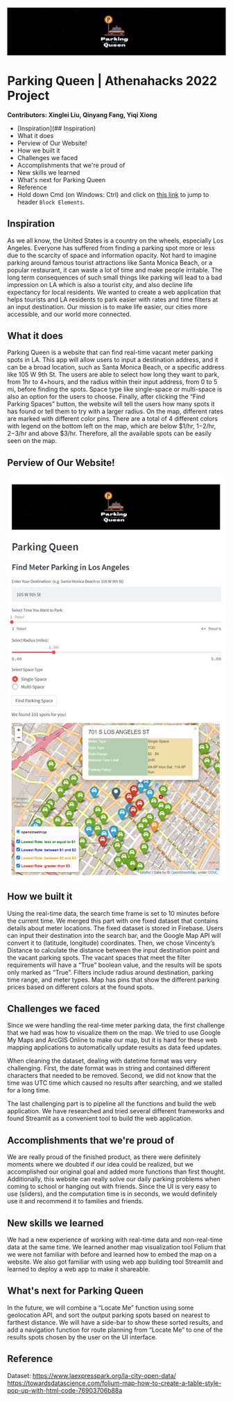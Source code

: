 ![foxdemo](https://github.com/xingleiliu/Parking-Queen/blob/main/image/log_regtangular.png)
# Parking Queen | Athenahacks 2022 Project 
**Contributors: Xinglei Liu, Qinyang Fang, Yiqi Xiong**

* [Inspiration](## Inspiration)
* What it does
* Perview of Our Website!
* How we built it
* Challenges we faced
* Accomplishments that we're proud of
* New skills we learned
* What's next for Parking Queen
* Reference
* Hold down Cmd (on Windows: Ctrl) and click on [this link](#block-elements) to jump to header `Block Elements`. 

## Inspiration
As we all know, the United States is a country on the wheels, especially Los Angeles. Everyone has suffered from finding a parking spot more or less due to the scarcity of space and information opacity. Not hard to imagine parking around famous tourist attractions like Santa Monica Beach, or a popular restaurant, it can waste a lot of time and make people irritable. The long term consequences of such small things like parking will lead to a bad impression on LA which is also a tourist city, and also decline life expectancy for local residents. We wanted to create a web application that helps tourists and LA residents to park easier with rates and time filters at an input destination. Our mission is to make life easier, our cities more accessible, and our world more connected.
 
## What it does
Parking Queen is a website that can find real-time vacant meter parking spots in LA. This app will allow users to input a destination address, and it can be a broad location, such as Santa Monica Beach, or a specific address like 105 W 9th St. The users are able to select how long they want to park, from 1hr to 4+hours, and the radius within their input address, from 0 to 5 mi, before finding the spots. Space type like single-space or multi-space is also an option for the users to choose. Finally, after clicking the “Find Parking Spaces” button, the website will tell the users how many spots it has found or tell them to try with a larger radius. On the map, different rates are marked with different color pins. There are a total of 4 different colors with legend on the bottom left on the map, which are below $1/hr, $1-$2/hr, $2-$3/hr and above $3/hr. Therefore, all the available spots can be easily seen on the map.

## Perview of Our Website!
![foxdemo](https://github.com/xingleiliu/Parking-Queen/blob/main/image/web_preview.png)

## How we built it
Using the real-time data, the search time frame is set to 10 minutes before the current time. We merged this part with one fixed dataset that contains details about meter locations. The fixed dataset is stored in Firebase. Users can input their destination into the search bar, and the Google Map API will convert it to (latitude, longitude) coordinates. Then, we chose Vincenty’s Distance to calculate the distance between the input destination point and the vacant parking spots. The vacant spaces that meet the filter requirements will have a “True” boolean value, and the results will be spots only marked as “True”. Filters include radius around destination, parking time range, and meter types. Map has pins that show the different parking prices based on different colors at the found spots.
 
## Challenges we faced
Since we were handling the real-time meter parking data, the first challenge that we had was how to visualize them on the map. We tried to use Google My Maps  and ArcGIS Online to make our map, but it is hard for these web mapping applications to automatically update results as data feed updates. 

When cleaning the dataset, dealing with datetime format was very challenging. First, the date format was in string and contained different characters that needed to be removed. Second, we did not know that the time was UTC time which caused no results after searching, and we stalled for a long time.

The last challenging part is to pipeline all the functions and build the web application. We have researched and tried several different frameworks and found Streamlit as a convenient tool to build the web application.

## Accomplishments that we're proud of
We are really proud of the finished product, as there were definitely moments where we doubted if our idea could be realized, but we accomplished our original goal and added more functions than first thought. Additionally, this website can really solve our daily parking problems when coming to school or hanging out with friends. Since the UI is very easy to use (sliders), and the computation time is in seconds, we would definitely use it and recommend it to families and friends.

## New skills we learned
We had a new experience of working with real-time data and non-real-time data at the same time. We learned another map visualization tool Folium that we were not familiar with before and learned how to embed the map on a website. We also got familiar with using web app building tool Streamlit and learned to deploy a web app to make it shareable.

## What's next for Parking Queen
 
In the future, we will combine a “Locate Me” function using some geolocation API, and sort the output parking spots based on nearest to farthest distance. We will have a side-bar to show these sorted results, and add a navigation function for route planning from “Locate Me” to one of the results spots chosen by the user on the UI interface. 

## Reference

Dataset: https://www.laexpresspark.org/la-city-open-data/ <br>
https://towardsdatascience.com/folium-map-how-to-create-a-table-style-pop-up-with-html-code-76903706b88a
